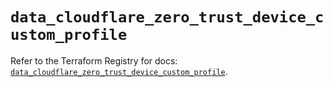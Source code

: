 # `data_cloudflare_zero_trust_device_custom_profile`

Refer to the Terraform Registry for docs: [`data_cloudflare_zero_trust_device_custom_profile`](https://registry.terraform.io/providers/cloudflare/cloudflare/5.11.0/docs/data-sources/zero_trust_device_custom_profile).
